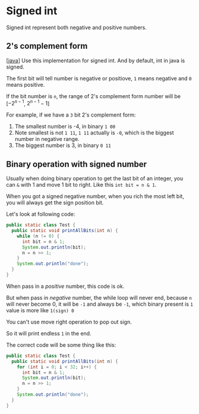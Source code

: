 # Signed int

Signed int represent both negative and positive numbers.

## 2's complement form

[[java]] Use this implementation for signed int. And by default, int in java is signed.

The first bit will tell number is negative or positiove, `1` means negative and `0` means positive.

If the bit number is `n`, the range of 2's complement form number will be [$-2^{n - 1}$, $2^{n -1} - 1$]

For example, if we have a `3` bit 2's complement form:
  1. The smallest number is -4, in binary `1 00`
  2. Note smallest is not `1 11`, `1 11` actually is `-0`, which is the biggest number in negative range.
  3. The biggest number is 3, in binary `0 11`

## Binary operation with signed number

Usually when doing binary operation to get the last bit of an integer, you can `&` with 1 and move 1 bit to right. Like this `int bit = n & 1`.

When you got a signed negative number, when you rich the most left bit, you will always get the sign position bit.

Let's look at following code:

```java
public static class Test {
  public static void printAllBits(int n) {
    while (n != 0) {
      int bit = n & 1;
      System.out.println(bit);
      n = n >> 1;
    }
    System.out.println("done");
  }
}
```

When pass in a *positive* number, this code is ok.

But when pass in *negative* number, the while loop will never end, because `n` will never become 0, it will be `-1` and always be `-1`, which binary present is `1` value is more like `1(sign) 0`

You can't use move right operation to pop out sign.

So it will print endless `1` in the end.

The correct code will be some thing like this:

```java
public static class Test {
  public static void printAllBits(int n) {
    for (int i = 0; i < 32; i++) {
      int bit = n & 1;
      System.out.println(bit);
      n = n >> 1;
    }
    System.out.println("done");
  }
}
```

[//begin]: # "Autogenerated link references for markdown compatibility"
[java]: ..\java\java "Java"
[//end]: # "Autogenerated link references"